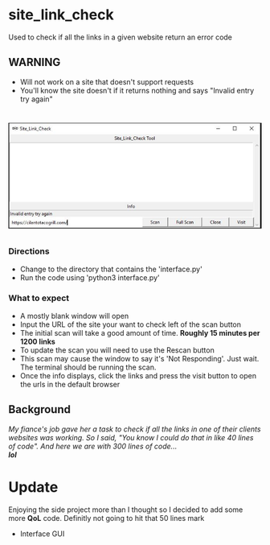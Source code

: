 # site_link_check
Used to check if all the links in a given website return an error code
## WARNING
* Will not work on a site that doesn't support requests
* You'll know the site doesn't if it returns nothing and says "Invalid entry try again"
# <p><img src="./img/NoRESTfulAPIExample.jpg" width="550"></p>
### Directions
* Change to the directory that contains the 'interface.py'
* Run the code using 'python3 interface.py'
### What to expect
* A mostly blank window will open
* Input the URL of the site your want to check left of the scan button
* The initial scan will take a good amount of time. __Roughly 15 minutes per 1200 links__
* To update the scan you will need to use the Rescan button
* This scan may cause the window to say it's 'Not Responding'. Just wait. The terminal should be running the scan.
* Once the info displays, click the links and press the visit button to open the urls in the default browser
## Background
*My fiance's job gave her a task to check if all the links in one of their clients websites was working. So I said, "You know I could do that in like 40 lines of code". And here we are with 300 lines of code...
<br/>
__lol__*
# Update
Enjoying the side project more than I thought so I decided to add some more __QoL__ code. Definitly not going to hit that 50 lines mark
* Interface GUI
